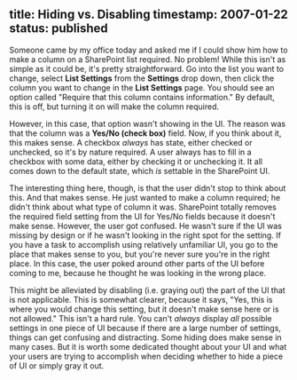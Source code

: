 title: Hiding vs. Disabling
timestamp: 2007-01-22
status: published
---

Someone came by my office today and asked me if I could show him how to make a
column on a SharePoint list required. No problem! While this isn't as simple
as it could be, it's pretty straightforward. Go into the list you want to
change, select **List Settings** from the **Settings** drop down, then click
the column you want to change in the **List Settings** page. You should see an
option called "Require that this column contains information." By default,
this is off, but turning it on will make the column required.

However, in this case, that option wasn't showing in the UI. The reason was
that the column was a **Yes/No (check box)** field. Now, if you think about
it, this makes sense. A checkbox _always_ has state, either checked or
unchecked, so it's by nature required. A user always has to fill in a checkbox
with some data, either by checking it or unchecking it. It all comes down to
the default state, which _is_ settable in the SharePoint UI.

The interesting thing here, though, is that the user didn't stop to think
about this. And that makes sense. He just wanted to make a column required; he
didn't think about what type of column it was. SharePoint totally removes the
required field setting from the UI for Yes/No fields because it doesn't make
sense. However, the user got confused. He wasn't sure if the UI was missing by
design or if he wasn't looking in the right spot for the setting. If you have
a task to accomplish using relatively unfamiliar UI, you go to the place that
makes sense to you, but you're never sure you're in the right place. In this
case, the user poked around other parts of the UI before coming to me, because
he thought he was looking in the wrong place.

This might be alleviated by disabling (i.e. graying out) the part of the UI
that is not applicable. This is somewhat clearer, because it says, "Yes, this
is where you would change this setting, but it doesn't make sense here or is
not allowed." This isn't a hard rule. You can't _always_ display _all_
possible settings in one piece of UI because if there are a large number of
settings, things can get confusing and distracting. Some hiding does make
sense in many cases. But it is worth some dedicated thought about your UI and
what your users are trying to accomplish when deciding whether to hide a piece
of UI or simply gray it out.

